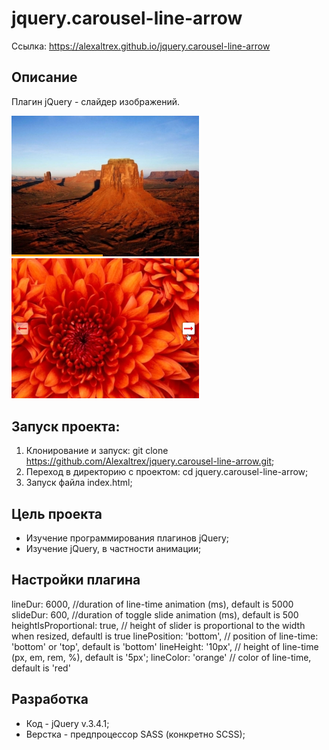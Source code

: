 # jquery.carousel-line-arrow
Ссылка: https://alexaltrex.github.io/jquery.carousel-line-arrow

## Описание
Плагин jQuery - слайдер изображений.

<img src="assets/gh01.jpg" width="300">
<img src="assets/gh02.jpg" width="300">

## Запуск проекта:
1. Клонирование и запуск: git clone https://github.com/Alexaltrex/jquery.carousel-line-arrow.git;
2. Переход в директорию с проектом: cd jquery.carousel-line-arrow;
3. Запуск файла index.html;

## Цель проекта
* Изучение программирования плагинов jQuery;
* Изучение jQuery, в частности анимации;

## Настройки плагина
lineDur: 6000, //duration of line-time animation (ms), default is 5000
slideDur: 600, //duration of toggle slide animation (ms), default is 500
heightIsProportional: true, // height of slider is proportional to the width when resized, defaultl is true
linePosition: 'bottom', // position of line-time: 'bottom' or 'top', default is 'bottom'
lineHeight: '10px', // height of line-time (px, em, rem, %), default is '5px';
lineColor: 'orange' // color of line-time, default is 'red'

## Разработка
* Код - jQuery v.3.4.1;
* Верстка - предпроцессор SASS (конкретно SCSS);
